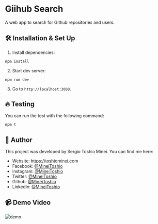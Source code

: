 # Giihub Search

A web app to search for Github repositories and users.

## 🛠 Installation & Set Up

1. Install dependencies:

```sh
npm install
```

2. Start dev server:

```sh
npm run dev
```

3. Go to `http://localhost:3000`.

## 🔥 Testing

You can run the test with the following command:

```sh
npm t
```

## 👤 Author

This project was developed by Sergio Toshio Minei. You can find me here:

- Website: https://toshiominei.com
- Facebook: [@MineiToshio](https://facebook.com/MineiToshio)
- Instagram: [@MineiToshio](https://instagram.com/MineiToshio)
- Twitter: [@MineiToshio](https://twitter.com/MineiToshio)
- Github: [@MineiToshio](https://github.com/MineiToshio)
- LinkedIn: [@MineiToshio](https://linkedin.com/in/MineiToshio)

## 📹 Demo Video

![demo](screenshot.gif)
